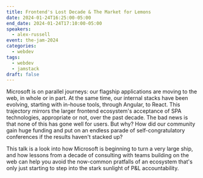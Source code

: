 ```yaml
---
title: Frontend's Lost Decade & The Market for Lemons
date: 2024-01-24T16:25:00-05:00
end_date: 2024-01-24T17:10:00-05:00
speakers:
  - alex-russell
event: the-jam-2024
categories:
  - webdev
tags:
  - webdev
  - jamstack
draft: false
---
```


Microsoft is on parallel journeys: our flagship applications are moving to the web, in whole or in part. At the same time, our internal stacks have been evolving, starting with in-house tools, through Angular, to React. This trajectory mirrors the larger frontend ecosystem's acceptance of SPA technologies, appropriate or not, over the past decade. The bad news is that none of this has gone well for users. But why? How did our community gain huge funding and put on an endless parade of self-congratulatory conferences if the results haven't stacked up?

This talk is a look into how Microsoft is beginning to turn a very large ship, and how lessons from a decade of consulting with teams building on the web can help you avoid the now-common pratfalls of an ecosystem that's only just starting to step into the stark sunlight of P&L accountability.
